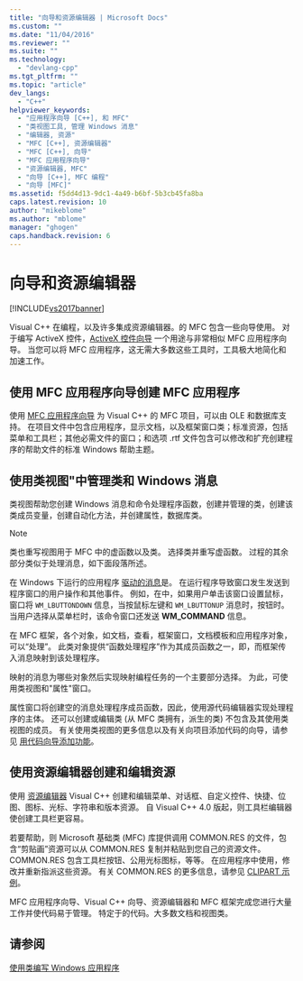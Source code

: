 ```yaml
---
title: "向导和资源编辑器 | Microsoft Docs"
ms.custom: ""
ms.date: "11/04/2016"
ms.reviewer: ""
ms.suite: ""
ms.technology: 
  - "devlang-cpp"
ms.tgt_pltfrm: ""
ms.topic: "article"
dev_langs: 
  - "C++"
helpviewer_keywords: 
  - "应用程序向导 [C++], 和 MFC"
  - "类视图工具, 管理 Windows 消息"
  - "编辑器, 资源"
  - "MFC [C++], 资源编辑器"
  - "MFC [C++], 向导"
  - "MFC 应用程序向导"
  - "资源编辑器, MFC"
  - "向导 [C++], MFC 编程"
  - "向导 [MFC]"
ms.assetid: f5dd4d13-9dc1-4a49-b6bf-5b3cb45fa8ba
caps.latest.revision: 10
author: "mikeblome"
ms.author: "mblome"
manager: "ghogen"
caps.handback.revision: 6
---
```

# 向导和资源编辑器
[!INCLUDE[vs2017banner](../assembler/inline/includes/vs2017banner.md)]

Visual C\+\+ 在编程，以及许多集成资源编辑器。的 MFC 包含一些向导使用。  对于编写 ActiveX 控件，[ActiveX 控件向导](../mfc/reference/mfc-activex-control-wizard.md) 一个用途与非常相似 MFC 应用程序向导。  当您可以将 MFC 应用程序，这无需大多数这些工具时，工具极大地简化和加速工作。  
  
##  <a name="_core_use_appwizard_to_create_an_mfc_application"></a> 使用 MFC 应用程序向导创建 MFC 应用程序  
 使用 [MFC 应用程序向导](../mfc/reference/mfc-application-wizard.md) 为 Visual C\+\+ 的 MFC 项目，可以由 OLE 和数据库支持。  在项目文件中包含应用程序，显示文档，以及框架窗口类；标准资源，包括菜单和工具栏；其他必需文件的窗口；和选项 .rtf 文件包含可以修改和扩充创建程序的帮助文件的标准 Windows 帮助主题。  
  
##  <a name="_core_use_classwizard_to_manage_classes_and_windows_messages"></a> 使用类视图"中管理类和 Windows 消息  
 类视图帮助您创建 Windows 消息和命令处理程序函数，创建并管理的类，创建该类成员变量，创建自动化方法，并创建属性，数据库类。  
  
> [!NOTE]
>  类也重写视图用于 MFC 中的虚函数以及类。  选择类并重写虚函数。  过程的其余部分类似于处理消息，如下面段落所述。  
  
 在 Windows 下运行的应用程序 [驱动的消息](../mfc/message-handling-and-mapping.md)是。  在运行程序导致窗口发生发送到程序窗口的用户操作和其他事件。  例如，在中，如果用户单击该窗口设置鼠标，窗口将 `WM_LBUTTONDOWN` 信息，当按鼠标左键和 `WM_LBUTTONUP` 消息时，按钮时。  当用户选择从菜单栏时，该命令窗口还发送 **WM\_COMMAND** 信息。  
  
 在 MFC 框架，各个对象，如文档，查看，框架窗口，文档模板和应用程序对象，可以“处理”。  此类对象提供“函数处理程序”作为其成员函数之一，即，而框架传入消息映射到该处理程序。  
  
 映射的消息为哪些对象然后实现映射编程任务的一个主要部分选择。  为此，可使用类视图和"属性"窗口。  
  
 属性窗口将创建空的消息处理程序成员函数，因此，使用源代码编辑器实现处理程序的主体。  还可以创建或编辑类 \(从 MFC 类拥有，派生的类\) 不包含及其使用类视图的成员。  有关使用类视图的更多信息以及有关向项目添加代码的向导，请参见 [用代码向导添加功能](../ide/adding-functionality-with-code-wizards-cpp.md)。  
  
##  <a name="_core_use_the_resource_editors_to_create_and_edit_resources"></a> 使用资源编辑器创建和编辑资源  
 使用 [资源编辑器](../mfc/resource-editors.md) Visual C\+\+ 创建和编辑菜单、对话框、自定义控件、快捷、位图、图标、光标、字符串和版本资源。  自 Visual C\+\+ 4.0 版起，则工具栏编辑器使创建工具栏更容易。  
  
 若要帮助，则 Microsoft 基础类 \(MFC\) 库提供调用 COMMON.RES 的文件，包含“剪贴画”资源可以从 COMMON.RES 复制并粘贴到您自己的资源文件。  COMMON.RES 包含工具栏按钮、公用光标图标，等等。  在应用程序中使用，修改并重新指派这些资源。  有关 COMMON.RES 的更多信息，请参见 [CLIPART 示例](../top/visual-cpp-samples.md)。  
  
 MFC 应用程序向导、Visual C\+\+ 向导、资源编辑器和 MFC 框架完成您进行大量工作并使代码易于管理。  特定于的代码。大多数文档和视图类。  
  
## 请参阅  
 [使用类编写 Windows 应用程序](../mfc/using-the-classes-to-write-applications-for-windows.md)